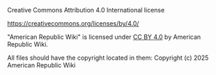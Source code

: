Creative Commons Attribution 4.0 International license

https://creativecommons.org/licenses/by/4.0/

"American Republic Wiki" is licensed under [CC BY 4.0](http://creativecommons.org/licenses/by/4.0/) by American Republic Wiki.

All files should have the copyright located in them:
    Copyright (c) 2025 American Republic Wiki
